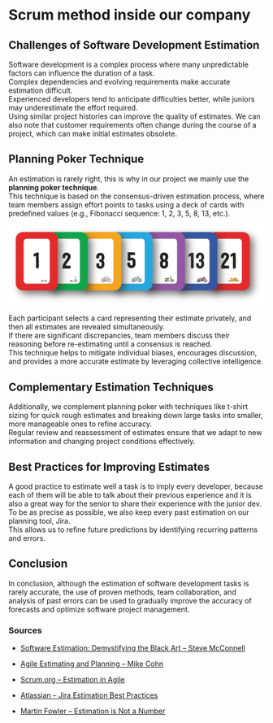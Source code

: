 # Scrum method inside our company

## Challenges of Software Development Estimation

Software development is a complex process where many unpredictable factors can influence the duration of a task.\
Complex dependencies and evolving requirements make accurate estimation difficult.\
Experienced developers tend to anticipate difficulties better, while juniors may underestimate the effort required.\
Using similar project histories can improve the quality of estimates. We can also note that customer requirements often change during the course of a project, which can make initial estimates obsolete.

## Planning Poker Technique

An estimation is rarely right, this is why in our project we mainly use the **planning poker technique**.\
This technique is based on the consensus-driven estimation process, where team members assign effort points to tasks using a deck of cards with predefined values (e.g., Fibonacci sequence: 1, 2, 3, 5, 8, 13, etc.).

![planning poker cards](./assets/planning-poker-cards.png)

Each participant selects a card representing their estimate privately, and then all estimates are revealed simultaneously.\
If there are significant discrepancies, team members discuss their reasoning before re-estimating until a consensus is reached.\
This technique helps to mitigate individual biases, encourages discussion, and provides a more accurate estimate by leveraging collective intelligence.

## Complementary Estimation Techniques

Additionally, we complement planning poker with techniques like t-shirt sizing for quick rough estimates and breaking down large tasks into smaller, more manageable ones to refine accuracy.\
Regular review and reassessment of estimates ensure that we adapt to new information and changing project conditions effectively.

## Best Practices for Improving Estimates

A good practice to estimate well a task is to imply every developer, because each of them will be able to talk about their previous experience and it is also a great way for the senior to share their experience with the junior dev.\
To be as precise as possible, we also keep every past estimation on our planning tool, Jira.\
This allows us to refine future predictions by identifying recurring patterns and errors.

## Conclusion

In conclusion, although the estimation of software development tasks is rarely accurate, the use of proven methods, team collaboration, and analysis of past errors can be used to gradually improve the accuracy of forecasts and optimize software project management.


### Sources

- [Software Estimation: Demystifying the Black Art – Steve McConnell](https://www.stevemcconnell.com/ieeesoftware/bkste.htm)

- [Agile Estimating and Planning – Mike Cohn](https://www.mountaingoatsoftware.com/books/agile-estimating-and-planning)

- [Scrum.org – Estimation in Agile](https://www.scrum.org/resources/blog/agile-estimation-guide)

- [Atlassian – Jira Estimation Best Practices](https://www.atlassian.com/agile/project-management/estimation)

- [Martin Fowler – Estimation is Not a Number](https://martinfowler.com/bliki/Estimation.html)